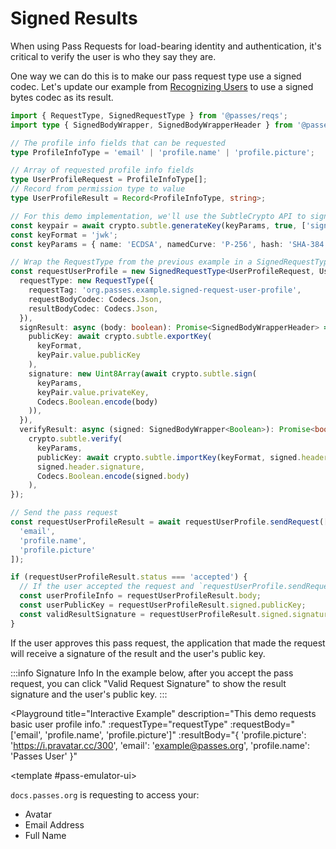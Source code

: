 # Signed Results

When using Pass Requests for load-bearing identity and authentication, it's critical to verify the user is who they say they are.

One way we can do this is to make our pass request type use a signed codec. Let's update our example from [Recognizing Users](./recognizing-users) to use a signed bytes codec as its result.

```typescript
import { RequestType, SignedRequestType } from '@passes/reqs';
import type { SignedBodyWrapper, SignedBodyWrapperHeader } from '@passes/reqs';

// The profile info fields that can be requested
type ProfileInfoType = 'email' | 'profile.name' | 'profile.picture';

// Array of requested profile info fields
type UserProfileRequest = ProfileInfoType[];
// Record from permission type to value
type UserProfileResult = Record<ProfileInfoType, string>;

// For this demo implementation, we'll use the SubtleCrypto API to sign and verify the result
const keypair = await crypto.subtle.generateKey(keyParams, true, ['sign', 'verify']);
const keyFormat = 'jwk';
const keyParams = { name: 'ECDSA', namedCurve: 'P-256', hash: 'SHA-384' };

// Wrap the RequestType from the previous example in a SignedRequestType
const requestUserProfile = new SignedRequestType<UserProfileRequest, UserProfileResult>({
  requestType: new RequestType({
    requestTag: 'org.passes.example.signed-request-user-profile',
    requestBodyCodec: Codecs.Json,
    resultBodyCodec: Codecs.Json,
  }),
  signResult: async (body: boolean): Promise<SignedBodyWrapperHeader> => ({
    publicKey: await crypto.subtle.exportKey(
      keyFormat,
      keyPair.value.publicKey
    ),
    signature: new Uint8Array(await crypto.subtle.sign(
      keyParams,
      keyPair.value.privateKey,
      Codecs.Boolean.encode(body)
    )),
  }),
  verifyResult: async (signed: SignedBodyWrapper<Boolean>): Promise<boolean> =>
    crypto.subtle.verify(
      keyParams,
      publicKey: await crypto.subtle.importKey(keyFormat, signed.header.publicKey, keyParams, true, ['verify']),
      signed.header.signature,
      Codecs.Boolean.encode(signed.body)
    ),
});

// Send the pass request
const requestUserProfileResult = await requestUserProfile.sendRequest([
  'email',
  'profile.name',
  'profile.picture'
]);

if (requestUserProfileResult.status === 'accepted') {
  // If the user accepted the request and `requestUserProfile.sendRequest` did not throw, the result signature is valid
  const userProfileInfo = requestUserProfileResult.body; 
  const userPublicKey = requestUserProfileResult.signed.publicKey; 
  const validResultSignature = requestUserProfileResult.signed.signature; 
}
```

If the user approves this pass request, the application that made the request will receive a signature of the result and the user's public key.

:::info Signature Info
In the example below, after you accept the pass request, you can click "Valid Request Signature" to show the result signature and the user's public key.
:::

<script setup lang="ts">
import { ref } from 'vue';
import Button from './.playground/Button.vue'
import Playground from './.playground/Playground.vue'
import { Codecs, RequestType, SignedBodyWrapper, SignedBodyWrapperHeader, SignedRequestType } from '../../packages/reqs/src/main'

type ProfileInfoType = 'email' | 'profile.name' | 'profile.picture';
type UserProfileRequest = ProfileInfoType[];
type UserProfileResult = Record<ProfileInfoType, string>;

const requestTag = 'org.passes.example.signed-request-user-profile';
const requestType = new SignedRequestType<UserProfileRequest, UserProfileResult>({
  requestType: new RequestType({
    requestTag,
    requestBodyCodec: Codecs.Json,
    resultBodyCodec: Codecs.Json,
  }),
  signResult,
  verifyResult
});

let keyPair = ref();
let resultBody = ref({ _error: 'Not Ready' });

const keyFormat = 'jwk';
const keyParams = { name: 'ECDSA', namedCurve: 'P-256', hash: 'SHA-384' };
async function signResult(body: string): Promise<SignedBodyWrapperHeader> {
  if (!keyPair.value) throw new Error('Keypair not ready');
  return {
    signature: new Uint8Array(await crypto.subtle.sign(
      keyParams,
      keyPair.value.privateKey,
      Codecs.Json.encode(body)
    )),
    publicKey: await crypto.subtle.exportKey(keyFormat, keyPair.value.publicKey),
  };
}
async function verifyResult(signed: SignedBodyWrapper): Promise<boolean> {
  const publicKey = await crypto.subtle.importKey(keyFormat, signed.header.publicKey, keyParams, true, ['verify']);

  return crypto.subtle.verify(
    keyParams,
    publicKey,
    signed.header.signature,
    Codecs.Json.encode(signed.body)
  );
}

// Generate keypair
(async () => {
  if (typeof crypto === 'undefined') {
    console.warn('SubtleCrypto API not available');
    return;
  }

  keyPair.value = await crypto.subtle.generateKey(keyParams, true, ['sign', 'verify']);
})();

</script>

<Playground
  title="Interactive Example"
  description="This demo requests basic user profile info."
  :requestType="requestType"
  :requestBody="['email', 'profile.name', 'profile.picture']"
  :resultBody="{ 'profile.picture': 'https://i.pravatar.cc/300', 'email': 'example@passes.org', 'profile.name': 'Passes User' }"
>
  <template #pass-emulator-ui>
    <div :class="$style.content">
      <div><code>docs.passes.org</code> is requesting to access your:</div>
      <ul>
        <li>Avatar</li>
        <li>Email Address</li>
        <li>Full Name</li>
      </ul>
    </div>
  </template>
</Playground>

<style module>
.content {
  flex: 1;
  padding: 0.5rem;
}
</style>
